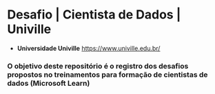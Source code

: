 # Desafio | Cientista de Dados | Univille

- **Universidade Univille** https://www.univille.edu.br/

### O objetivo deste repositório é o registro dos desafios propostos no treinamentos para formação de cientistas de dados (Microsoft Learn)